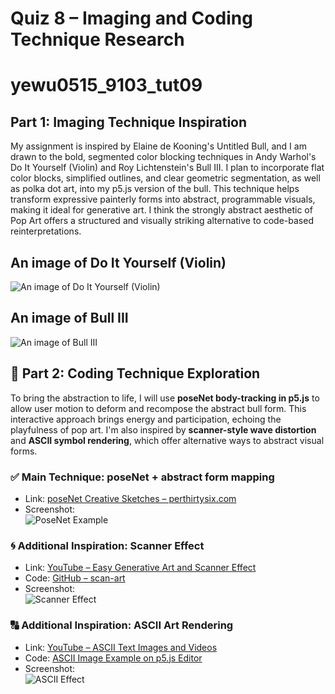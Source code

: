 # Quiz 8 – Imaging and Coding Technique Research
# yewu0515_9103_tut09

## Part 1: Imaging Technique Inspiration
My assignment is inspired by Elaine de Kooning's Untitled Bull, and I am drawn to the bold, segmented color blocking techniques in Andy Warhol's Do It Yourself (Violin) and Roy Lichtenstein's Bull III. I plan to incorporate flat color blocks, simplified outlines, and clear geometric segmentation, as well as polka dot art, into my p5.js version of the bull. This technique helps transform expressive painterly forms into abstract, programmable visuals, making it ideal for generative art. I think the strongly abstract aesthetic of Pop Art offers a structured and visually striking alternative to code-based reinterpretations.
## An image of Do It Yourself (Violin)
![An image of Do It Yourself (Violin)](https://d7hftxdivxxvm.cloudfront.net/?height=602&quality=50&resize_to=fit&src=https%3A%2F%2Fd32dm0rphc51dk.cloudfront.net%2FBubkJZdfkKyN8nagQ7LW6g%2Fnormalized.jpg&width=800)
## An image of Bull III
![An image of Bull III](https://media.nga.gov/iiif/49e4c263-5e1c-4cae-9fca-a41176e7e424/full/!588,600/0/default.jpg)

## 🧠 Part 2: Coding Technique Exploration

To bring the abstraction to life, I will use **poseNet body-tracking in p5.js** to allow user motion to deform and recompose the abstract bull form. This interactive approach brings energy and participation, echoing the playfulness of pop art. I'm also inspired by **scanner-style wave distortion** and **ASCII symbol rendering**, which offer alternative ways to abstract visual forms.

### ✅ Main Technique: poseNet + abstract form mapping
- Link: [poseNet Creative Sketches – perthirtysix.com](https://perthirtysix.com/explore-creative-coding-with-30-p5js-sketches)  
- Screenshot:  
  ![PoseNet Example](https://perthirtysix.com/static/media/poseNetSketch.2fb3bde68d48c07d0b64.png)

### 🌀 Additional Inspiration: Scanner Effect
- Link: [YouTube – Easy Generative Art and Scanner Effect](https://www.youtube.com/watch?v=zJnSwHnYLhs)  
- Code: [GitHub – scan-art](https://github.com/kenjihiranabe/scan-art)  
- Screenshot:  
  ![Scanner Effect](https://i.ytimg.com/vi/zJnSwHnYLhs/maxresdefault.jpg)

### 🔠 Additional Inspiration: ASCII Art Rendering
- Link: [YouTube – ASCII Text Images and Videos](https://www.youtube.com/watch?v=4IyeLc6J1Uo)  
- Code: [ASCII Image Example on p5.js Editor](https://editor.p5js.org/aaronmt/sketches/EeAIM5LOp)  
- Screenshot:  
  ![ASCII Effect](https://i.ytimg.com/vi/4IyeLc6J1Uo/maxresdefault.jpg)